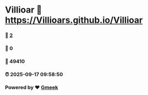 # Villioar :link: https://Villioars.github.io/Villioar 
### :page_facing_up: [2](https://Villioars.github.io/Villioar/tag.html) 
### :speech_balloon: 0 
### :hibiscus: 49410 
### :alarm_clock: 2025-09-17 09:58:50 
### Powered by :heart: [Gmeek](https://github.com/Meekdai/Gmeek)
